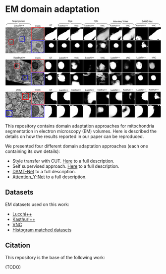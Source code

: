# EM domain adaptation
                                                                                                                        
<p align="center">
  <img src="./img/DAoverview.png" width="800"></a>
</p>

This repository contains domain adaptation approaches for mitochondria segmentation in electron microscopy (EM) volumes.
Here is described the details on how the results reported in our paper can be reproduced. 

We presented four different domain adaptation approaches (each one containing its own details):

- Style transfer with CUT. [Here](CUT) to a full description.
- Self supervised approach. [Here](SSL) to a full description.
- [DAMT-Net](DAMT-Net) to a full description.
- [Attention_Y-Net](Attention_Y-Net) to a full description.

## Datasets

EM datasets used on this work:
- [Lucchi++](https://sites.google.com/view/connectomics/ "Lucchi++")
- [Kasthuri++](https://sites.google.com/view/connectomics/ "Kasthuri++")
- [VNC](https://github.com/unidesigner/groundtruth-drosophila-vnc "VNC")
- [Histogram matched datasets](https://ehubox.ehu.eus/s/X3qRpYsPftxgjPw "Histogram matched datasets")

## Citation                                                                                                             
                                                                                                                        
This repository is the base of the following work:                                                                      
    
(TODO)
